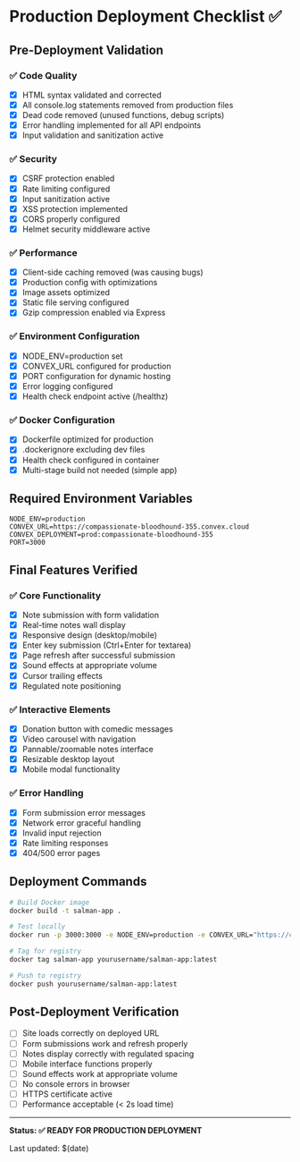 # Production Deployment Checklist ✅

## Pre-Deployment Validation

### ✅ Code Quality
- [x] HTML syntax validated and corrected
- [x] All console.log statements removed from production files
- [x] Dead code removed (unused functions, debug scripts)
- [x] Error handling implemented for all API endpoints
- [x] Input validation and sanitization active

### ✅ Security 
- [x] CSRF protection enabled
- [x] Rate limiting configured
- [x] Input sanitization active
- [x] XSS protection implemented
- [x] CORS properly configured
- [x] Helmet security middleware active

### ✅ Performance
- [x] Client-side caching removed (was causing bugs)
- [x] Production config with optimizations
- [x] Image assets optimized
- [x] Static file serving configured
- [x] Gzip compression enabled via Express

### ✅ Environment Configuration
- [x] NODE_ENV=production set
- [x] CONVEX_URL configured for production
- [x] PORT configuration for dynamic hosting
- [x] Error logging configured
- [x] Health check endpoint active (/healthz)

### ✅ Docker Configuration
- [x] Dockerfile optimized for production
- [x] .dockerignore excluding dev files
- [x] Health check configured in container
- [x] Multi-stage build not needed (simple app)

## Required Environment Variables

```env
NODE_ENV=production
CONVEX_URL=https://compassionate-bloodhound-355.convex.cloud
CONVEX_DEPLOYMENT=prod:compassionate-bloodhound-355
PORT=3000
```

## Final Features Verified

### ✅ Core Functionality
- [x] Note submission with form validation
- [x] Real-time notes wall display  
- [x] Responsive design (desktop/mobile)
- [x] Enter key submission (Ctrl+Enter for textarea)
- [x] Page refresh after successful submission
- [x] Sound effects at appropriate volume
- [x] Cursor trailing effects
- [x] Regulated note positioning

### ✅ Interactive Elements
- [x] Donation button with comedic messages
- [x] Video carousel with navigation
- [x] Pannable/zoomable notes interface
- [x] Resizable desktop layout
- [x] Mobile modal functionality

### ✅ Error Handling
- [x] Form submission error messages
- [x] Network error graceful handling
- [x] Invalid input rejection
- [x] Rate limiting responses
- [x] 404/500 error pages

## Deployment Commands

```bash
# Build Docker image
docker build -t salman-app .

# Test locally
docker run -p 3000:3000 -e NODE_ENV=production -e CONVEX_URL="https://compassionate-bloodhound-355.convex.cloud" salman-app

# Tag for registry
docker tag salman-app yourusername/salman-app:latest

# Push to registry
docker push yourusername/salman-app:latest
```

## Post-Deployment Verification

- [ ] Site loads correctly on deployed URL
- [ ] Form submissions work and refresh properly
- [ ] Notes display correctly with regulated spacing
- [ ] Mobile interface functions properly
- [ ] Sound effects work at appropriate volume
- [ ] No console errors in browser
- [ ] HTTPS certificate active
- [ ] Performance acceptable (< 2s load time)

---

**Status: ✅ READY FOR PRODUCTION DEPLOYMENT**

Last updated: $(date)